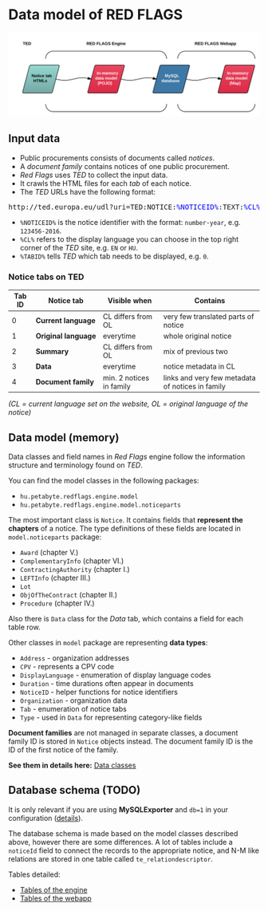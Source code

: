 # Data model of RED FLAGS


<img src="../../img/data-overview.svg" class="img-responsive" />



## Input data



* Public procurements consists of documents called *notices*.
* A *document family* contains notices of one public procurement.
* *Red Flags* uses *TED* to collect the input data.
* It crawls the HTML files for each *tab* of each notice.
* The *TED* URLs have the following format:
<pre>
http://ted.europa.eu/udl?uri=TED:NOTICE:<span style="color:blue">%NOTICEID%</span>:TEXT:<span style="color:blue">%CL%</span>:HTML&src=0&tabId=<span style="color:blue">%TABID%</span>
</pre>
* `%NOTICEID%` is the notice identifier with the format: `number-year`, e.g. `123456-2016`.
* `%CL%` refers to the display language you can choose in the top right corner of the *TED* site, e.g. `EN` or `HU`.
* `%TABID%` tells *TED* which tab needs to be displayed, e.g. `0`.



### Notice tabs on TED



Tab ID | Notice tab                 | Visible when             | Contains
-------|----------------------------|--------------------------|-------------------------------------------------
0      | **Current&nbsp;language**  | CL differs from OL       | very few translated parts of notice
1      | **Original&nbsp;language** | everytime                | whole original notice
2      | **Summary**                | CL differs from OL       | mix of previous two
3      | **Data**                   | everytime                | notice metadata in CL
4      | **Document&nbsp;family**   | min. 2 notices in family | links and very few metadata of notices in family

*(CL = current language set on the website, OL = original language of the notice)*



## Data model (memory)


Data classes and field names in *Red Flags* engine follow the information structure and terminology found on *TED*.

You can find the model classes in the following packages:

* `hu.petabyte.redflags.engine.model`
* `hu.petabyte.redflags.engine.model.noticeparts`

The most important class is `Notice`. It contains fields that **represent the chapters** of a notice. The type definitions of these fields are located in `model.noticeparts` package:

* `Award` (chapter V.)
* `ComplementaryInfo` (chapter VI.)
* `ContractingAuthority` (chapter I.)
* `LEFTInfo` (chapter III.)
* `Lot`
* `ObjOfTheContract` (chapter II.)
* `Procedure` (chapter IV.)

Also there is `Data` class for the *Data* tab, which contains a field for each table row.

Other classes in `model` package are representing **data types**:

* `Address` - organization addresses
* `CPV` - represents a CPV code
* `DisplayLanguage` - enumeration of display language codes
* `Duration` - time durations often appear in documents
* `NoticeID` - helper functions for notice identifiers
* `Organization` - organization data
* `Tab` - enumeration of notice tabs
* `Type` - used in `Data` for representing category-like fields

**Document families** are not managed in separate classes, a document family ID is stored in `Notice` objects instead. The document family ID is the ID of the first notice of the family.

**See them in details here:** [Data classes](/developer/data/classes/)



## Database schema (TODO)



It is only relevant if you are using **MySQLExporter** and `db=1` in your configuration ([details](/developer/engine/gears/exporters/#mysqlexporter)).

The database schema is made based on the model classes described above, however there are some differences. A lot of tables include a `noticeId` field to connect the records to the appropriate notice, and N-M like relations are stored in one table called `te_relationdescriptor`.

Tables detailed:

* [Tables of the engine](/developer/data/engine-tables/)
* [Tables of the webapp](/developer/data/webapp-tables/)
